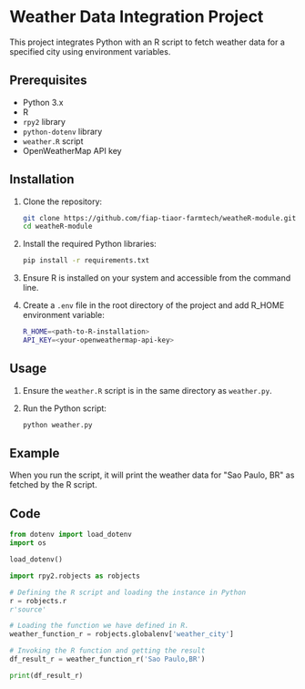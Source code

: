 # Weather Data Integration Project

This project integrates Python with an R script to fetch weather data for a specified city using environment variables.

## Prerequisites

- Python 3.x
- R
- `rpy2` library
- `python-dotenv` library
- `weather.R` script
- OpenWeatherMap API key

## Installation

1. Clone the repository:
    ```sh
    git clone https://github.com/fiap-tiaor-farmtech/weatheR-module.git
    cd weatheR-module
    ```

2. Install the required Python libraries:
    ```sh
    pip install -r requirements.txt

    ```

3. Ensure R is installed on your system and accessible from the command line.

4. Create a `.env` file in the root directory of the project and add R_HOME environment variable:
    ```sh
    R_HOME=<path-to-R-installation>
    API_KEY=<your-openweathermap-api-key>
    ```

## Usage

1. Ensure the `weather.R` script is in the same directory as `weather.py`.

2. Run the Python script:
    ```sh
    python weather.py
    ```

## Example

When you run the script, it will print the weather data for "Sao Paulo, BR" as fetched by the R script.

## Code

```python
from dotenv import load_dotenv
import os

load_dotenv()

import rpy2.robjects as robjects

# Defining the R script and loading the instance in Python
r = robjects.r
r'source'

# Loading the function we have defined in R.
weather_function_r = robjects.globalenv['weather_city']

# Invoking the R function and getting the result
df_result_r = weather_function_r('Sao Paulo,BR')

print(df_result_r)
